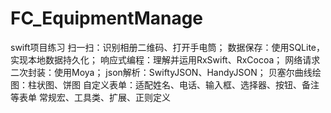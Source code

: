 # FC_EquipmentManage
swift项目练习
扫一扫：识别相册二维码、打开手电筒；
数据保存：使用SQLite，实现本地数据持久化；
响应式编程：理解并运用RxSwift、RxCocoa；
网络请求二次封装：使用Moya；
json解析：SwiftyJSON、HandyJSON；
贝塞尔曲线绘图：柱状图、饼图
自定义表单：适配姓名、电话、输入框、选择器、按钮、备注等表单
常规宏、工具类、扩展、正则定义
